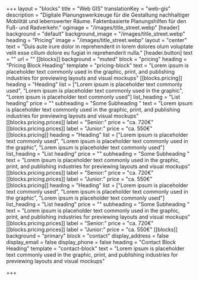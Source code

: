 +++
layout = "blocks"
title = "Web GIS"
translationKey = "web-gis"
description = "Digitale Planungswerkzeuge für die Gestaltung nachhaltiger Mobilität und lebenswerter Räume. Faktenbasierte Planungshilfen für den Fuß- und Radverkehr."
ogimage = "/images/title_street.webp"
[header]
background = "default"
background_image = "/images/title_street.webp"
heading = "Pricing"
image = "/images/title_street.webp"
layout = "center"
text = "Duis aute irure dolor in reprehenderit in lorem dolores olum voluptate velit esse cillum dolore eu fugiat in reprehenderit nulla."
[header.button]
text = ""
url = ""
[[blocks]]
background = "muted"
block = "pricing"
heading = "Pricing Block Heading"
template = "pricing-block"
text = "Lorem ipsum is placeholder text commonly used in the graphic, print, and publishing industries for previewing layouts and visual mockups"
[[blocks.pricing]]
heading = "Heading"
list = ["Lorem ipsum is placeholder text commonly used", "Lorem ipsum is placeholder text commonly used  in the graphic", "Lorem ipsum is placeholder text commonly used"]
list_heading = "List heading"
price = ""
subheading = "Some Subheading "
text = "Lorem ipsum is placeholder text commonly used in the graphic, print, and publishing industries for previewing layouts and visual mockups"
[[blocks.pricing.prices]]
label = "Senior:"
price = "ca. 720€"
[[blocks.pricing.prices]]
label = "Junior:"
price = "ca. 550€"
[[blocks.pricing]]
heading = "Heading"
list = ["Lorem ipsum is placeholder text commonly used", "Lorem ipsum is placeholder text commonly used  in the graphic", "Lorem ipsum is placeholder text commonly used"]
list_heading = "List heading"
price = ""
subheading = "Some Subheading "
text = "Lorem ipsum is placeholder text commonly used in the graphic, print, and publishing industries for previewing layouts and visual mockups"
[[blocks.pricing.prices]]
label = "Senior:"
price = "ca. 720€"
[[blocks.pricing.prices]]
label = "Junior:"
price = "ca. 550€"
[[blocks.pricing]]
heading = "Heading"
list = ["Lorem ipsum is placeholder text commonly used", "Lorem ipsum is placeholder text commonly used  in the graphic", "Lorem ipsum is placeholder text commonly used"]
list_heading = "List heading"
price = ""
subheading = "Some Subheading "
text = "Lorem ipsum is placeholder text commonly used in the graphic, print, and publishing industries for previewing layouts and visual mockups"
[[blocks.pricing.prices]]
label = "Senior:"
price = "ca. 720€"
[[blocks.pricing.prices]]
label = "Junior:"
price = "ca. 550€"
[[blocks]]
background = "primary"
block = "contact"
display_address = false
display_email = false
display_phone = false
heading = "Contact Block Heading"
template = "contact-block"
text = "Lorem ipsum is placeholder text commonly used in the graphic, print, and publishing industries for previewing layouts and visual mockups"

+++
